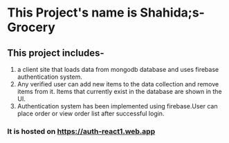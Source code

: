 # This Project's name is Shahida;s-Grocery
## This project includes-
 1. a client site that loads data from mongodb database  and uses firebase authentication system. 
 2. Any verified user can add new items to the data collection and remove items from it. Items that currently exist in the database are shown in the UI.
 3. Authentication system has been implemented using firebase.User can place order or view order list after successful login.
### It is hosted on https://auth-react1.web.app
